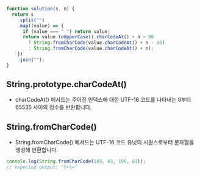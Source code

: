 ```js
function solution(s, n) {
  return s
    .split("")
    .map((value) => {
      if (value === " ") return value;
      return value.toUpperCase().charCodeAt() + n > 90
        ? String.fromCharCode(value.charCodeAt() + n - 26)
        : String.fromCharCode(value.charCodeAt() + n);
    })
    .join("");
}
```

## String.prototype.charCodeAt()

- charCodeAt() 메서드는 주어진 인덱스에 대한 UTF-16 코드를 나타내는 0부터 65535 사이의 정수를 반환합니다.

## String.fromCharCode()

- String.fromCharCode() 메서드는 UTF-16 코드 유닛의 시퀀스로부터 문자열을 생성해 반환합니다.

```js
console.log(String.fromCharCode(189, 43, 190, 61));
// expected output: "½+¾="
```
